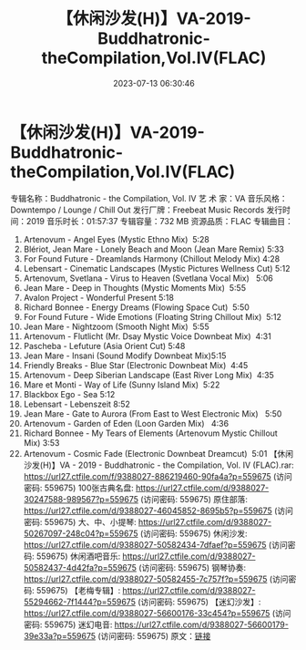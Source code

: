 ﻿---
title: 【休闲沙发(H)】VA-2019-Buddhatronic-theCompilation,Vol.IV(FLAC)
date: 2023-07-13 06:30:46
categories: 古典音乐、新世纪、纯音雅乐
tags: 纯音雅乐
---
# 【休闲沙发(H)】VA-2019-Buddhatronic-theCompilation,Vol.IV(FLAC)

专辑名称：Buddhatronic - the Compilation, Vol.
IV
艺 术 家：VA
音乐风格：Downtempo / Lounge / Chill Out
发行厂牌：Freebeat Music Records
发行时间：2019
音乐时长：01:57:37
专辑容量：732 MB
资源品质：FLAC
专辑曲目：
01. Artenovum - Angel Eyes (Mystic Ethno
Mix)  5:28
02. Blériot, Jean Mare - Lonely Beach and Moon (Jean Mare
Remix) 5:33
03. For Found Future - Dreamlands Harmony (Chillout Melody
Mix) 4:28
04. Lebensart - Cinematic Landscapes (Mystic Pictures Wellness
Cut) 5:12
05. Artenovum, Svetlana - Virus to Heaven (Svetlana Vocal
Mix)   5:06
06. Jean Mare - Deep in Thoughts (Mystic Moments
Mix)  5:55
07. Avalon Project - Wonderful Present
5:18
08. Richard Bonnee - Energy Dreams (Flowing Space
Cut)  5:50
09. For Found Future - Wide Emotions (Floating String Chillout
Mix)  5:12
10. Jean Mare - Nightzoom (Smooth Night
Mix)  5:55
11. Artenovum - Flutlicht (Mr. Dsay Mystic Voice Downbeat
Mix)  4:31
12. Pascheba - Lefuture (Asia Orient Cut)
5:48
13. Jean Mare - Insani (Sound Modify Downbeat Mix)5:15
14. Friendly Breaks - Blue Star (Electronic Downbeat
Mix)  4:45
15. Artenovum - Deep Siberian Landscape (East River Long
Mix)  4:35
16. Mare et Monti - Way of Life (Sunny Island
Mix)  5:22
17. Blackbox Ego - Sea
5:12
18. Lebensart - Lebenszeit
8:52
19. Jean Mare - Gate to Aurora (From East to West Electronic
Mix)   5:50
20. Artenovum - Garden of Eden (Loon Garden
Mix)   4:36
21. Richard Bonnee - My Tears of Elements (Artenovum Mystic
Chillout Mix) 3:53
22. Artenovum - Cosmic Fade (Electronic Downbeat
Dreamcut)  5:01
【休闲沙发(H)】VA - 2019 - Buddhatronic - the Compilation, Vol. IV
(FLAC).rar: https://url27.ctfile.com/f/9388027-886219460-90fa4a?p=559675
(访问密码: 559675)
100张古典名盘: https://url27.ctfile.com/d/9388027-30247588-989567?p=559675
(访问密码: 559675)
原住部落: https://url27.ctfile.com/d/9388027-46045852-8695b5?p=559675
(访问密码: 559675)
大、中、小提琴: https://url27.ctfile.com/d/9388027-50267097-248c04?p=559675
(访问密码: 559675)
休闲沙发: https://url27.ctfile.com/d/9388027-50582434-7dfaef?p=559675
(访问密码: 559675)
休闲酒吧音乐: https://url27.ctfile.com/d/9388027-50582437-4d42fa?p=559675
(访问密码: 559675)
钢琴协奏: https://url27.ctfile.com/d/9388027-50582455-7c757f?p=559675
(访问密码: 559675)
【老梅专辑】: https://url27.ctfile.com/d/9388027-55294662-7f1444?p=559675
(访问密码: 559675)
【迷幻沙发】: https://url27.ctfile.com/d/9388027-56600176-33c454?p=559675
(访问密码: 559675)
迷幻电音: https://url27.ctfile.com/d/9388027-56600179-39e33a?p=559675
(访问密码: 559675)
原文：[链接](https://blog.sina.com.cn/s/blog_1647c7e76010312ob.html)